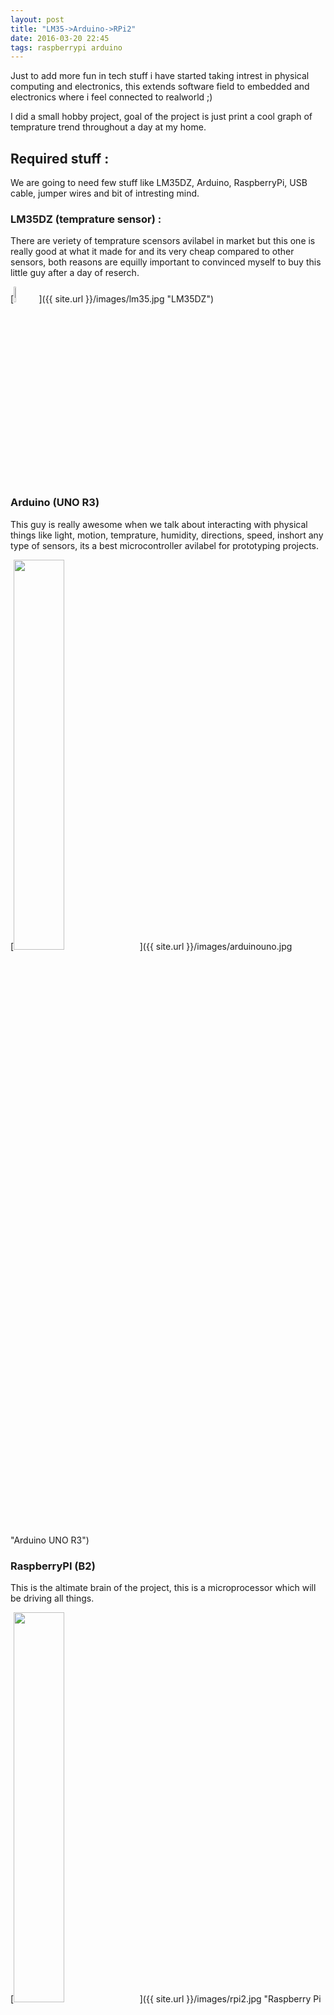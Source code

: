 ```yaml
---
layout: post
title: "LM35->Arduino->RPi2"
date: 2016-03-20 22:45
tags: raspberrypi arduino
---
```


Just to add more fun in tech stuff i have started taking intrest in physical computing and electronics, this extends software field to embedded and electronics where i feel connected to realworld ;)

I did a small hobby project, goal of the project is just print a cool graph of temprature trend throughout a day at my home.

## Required stuff :

We are going to need few stuff like LM35DZ, Arduino, RaspberryPi, USB cable, jumper wires and bit of intresting mind.  

### LM35DZ (temprature sensor) :
There are  veriety of temprature scensors avilabel in market but this one is really good at what it made for and its very cheap compared to other sensors, both reasons are equilly important to convinced myself to buy this little guy after a day of reserch.

[<img src="{{ site.url }}/images/lm35.jpg" style="height: 8%;width: 8%;"/>]({{ site.url }}/images/lm35.jpg "LM35DZ")


### Arduino (UNO R3)
This guy is really awesome when we talk about interacting with physical things like light, motion, temprature, humidity, directions, speed, inshort any type of sensors, its a best microcontroller avilabel for prototyping projects.

[<img src="{{ site.url }}/images/arduinouno.jpg" style="height: 40%;width: 40%;"/>]({{ site.url }}/images/arduinouno.jpg "Arduino UNO R3")

### RaspberryPI (B2)
This is the altimate brain of the project, this is a microprocessor which will be driving all things. 

[<img src="{{ site.url }}/images/rpi2.jpg" style="height: 40%;width: 40%;"/>]({{ site.url }}/images/rpi2.jpg "Raspberry Pi 2")

## Kick Off

Circuit is preety simple connect LM35 to arduino, load arduino program which poll LM35 each second and send output to serial port, connect raspberry pi to arduino and read serial output write to file, we wil use this dump for generating cool graphs.

[<img src="{{ site.url }}/images/lm35unorpi.jpg" style="height: 50%;width: 50%;"/>]({{ site.url }}/images/lm35unorpi.jpg "LM35->Arduino->RPi2")

### Arduino Code
{% highlight c %}

float tempC;
int reading;
int tempPin = 0;

void setup()
{
analogReference(INTERNAL);
Serial.begin(9600);
}

void loop()
{
reading = analogRead(tempPin);
tempC = reading / 9.31;
Serial.println(tempC);
delay(1000);
}

{% endhighlight %}

### RPi Code

{% highlight python %}

#!/usr/bin/python

import serial
import datetime

ser = serial.Serial('/dev/ttyACM0', 9600)
while True:
	file = open('temp.out', 'a')
	temprature = ser.readline().strip()
	ts=datetime.datetime.today().strftime('%Y-%m-%d %H:%M:%S')	
	line=ts+"|"+temprature
	file.write(line)
	file.write("\n")
	#print line
	file.close()


{% endhighlight %}

## Output

[<img src="{{ site.url }}/images/tmptrend.gif" style="height: 60%;width: 60%;"/>]({{ site.url }}/images/tmptrend.gif "trend")




